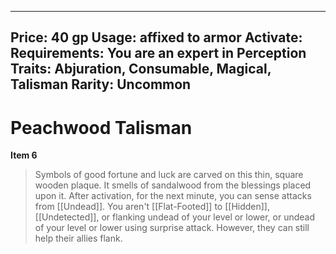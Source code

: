 
---
Price: 40 gp
Usage: affixed to armor
Activate: 
Requirements: You are an expert in Perception
Traits: Abjuration, Consumable, Magical, Talisman
Rarity: Uncommon
---

# Peachwood Talisman

**Item 6**

> Symbols of good fortune and luck are carved on this thin, square wooden plaque. It smells of sandalwood from the blessings placed upon it. After activation, for the next minute, you can sense attacks from [[Undead]]. You aren't [[Flat-Footed]] to [[Hidden]], [[Undetected]], or flanking undead of your level or lower, or undead of your level or lower using surprise attack. However, they can still help their allies flank.
